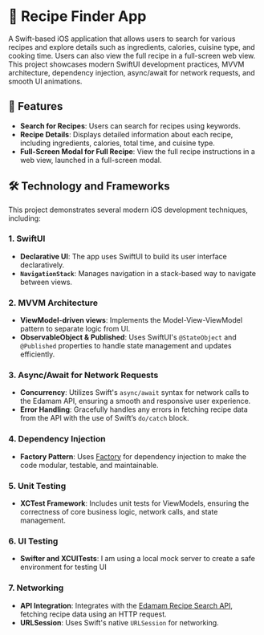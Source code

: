 # 🍲 Recipe Finder App

A Swift-based iOS application that allows users to search for various recipes and explore details such as ingredients, calories, cuisine type, and cooking time. Users can also view the full recipe in a full-screen web view. This project showcases modern SwiftUI development practices, MVVM architecture, dependency injection, async/await for network requests, and smooth UI animations.

## 🚀 Features

- **Search for Recipes**: Users can search for recipes using keywords.
- **Recipe Details**: Displays detailed information about each recipe, including ingredients, calories, total time, and cuisine type.
- **Full-Screen Modal for Full Recipe**: View the full recipe instructions in a web view, launched in a full-screen modal.
  
## 🛠️ Technology and Frameworks

This project demonstrates several modern iOS development techniques, including:

### 1. **SwiftUI**
   - **Declarative UI**: The app uses SwiftUI to build its user interface declaratively.
   - **`NavigationStack`**: Manages navigation in a stack-based way to navigate between views.

### 2. **MVVM Architecture**
   - **ViewModel-driven views**: Implements the Model-View-ViewModel pattern to separate logic from UI.
   - **ObservableObject & Published**: Uses SwiftUI's `@StateObject` and `@Published` properties to handle state management and updates efficiently.

### 3. **Async/Await for Network Requests**
   - **Concurrency**: Utilizes Swift's `async/await` syntax for network calls to the Edamam API, ensuring a smooth and responsive user experience.
   - **Error Handling**: Gracefully handles any errors in fetching recipe data from the API with the use of Swift’s `do/catch` block.

### 4. **Dependency Injection**
   - **Factory Pattern**: Uses [Factory](https://github.com/hmlongco/Factory) for dependency injection to make the code modular, testable, and maintainable.

### 5. **Unit Testing**
   - **XCTest Framework**: Includes unit tests for ViewModels, ensuring the correctness of core business logic, network calls, and state management.

### 6. **UI Testing**
   - **Swifter and XCUITests**: I am using a local mock server to create a safe environment for testing UI

### 7. **Networking**
   - **API Integration**: Integrates with the [Edamam Recipe Search API](https://developer.edamam.com/), fetching recipe data using an HTTP request.
   - **URLSession**: Uses Swift's native `URLSession` for networking.
